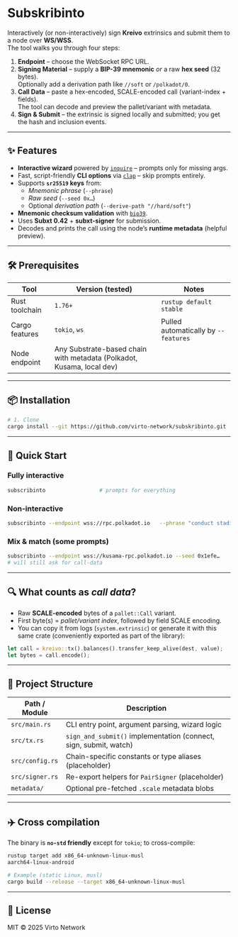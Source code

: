 # Subskribinto

Interactively (or non-interactively) sign **Kreivo** extrinsics and submit them to a node over **WS/WSS**.  
The tool walks you through four steps:

1. **Endpoint** – choose the WebSocket RPC URL.
2. **Signing Material** – supply a **BIP-39 mnemonic** *or* a raw **hex seed** (32 bytes).  
   Optionally add a derivation path like `//soft` or `/polkadot/0`.
3. **Call Data** – paste a hex-encoded, SCALE-encoded call (variant-index + fields).  
   The tool can decode and preview the pallet/variant with metadata.
4. **Sign & Submit** – the extrinsic is signed locally and submitted; you get the hash and inclusion events.

---

## ✨ Features

* **Interactive wizard** powered by [`inquire`](https://docs.rs/inquire) – prompts only for missing args.
* Fast, script-friendly **CLI options** via [`clap`](https://docs.rs/clap) – skip prompts entirely.
* Supports **`sr25519` keys** from:
  * *Mnemonic phrase* (`--phrase`)
  * *Raw seed* (`--seed 0x…`)
  * Optional *derivation path* (`--derive-path "//hard/soft"`)
* **Mnemonic checksum validation** with [`bip39`](https://docs.rs/bip39).
* Uses **Subxt 0.42** + **subxt-signer** for submission.
* Decodes and prints the call using the node’s **runtime metadata** (helpful preview).

---

## 🛠 Prerequisites

| Tool               | Version (tested) | Notes                               |
|--------------------|------------------|-------------------------------------|
| Rust toolchain     | `1.76+`          | `rustup default stable`             |
| Cargo features     | `tokio`, `ws`    | Pulled automatically by `--features`|
| Node endpoint      | Any Substrate-based chain with metadata (Polkadot, Kusama, local dev) |

---

## 📦 Installation

```bash
# 1. Clone
cargo install --git https://github.com/virto-network/subskribinto.git
```

---

## 🚀 Quick Start

### Fully interactive

```bash
subscribinto                 # prompts for everything
```

### Non-interactive

```bash
subscribinto --endpoint wss://rpc.polkadot.io   --phrase "conduct stadium suggest ..."   --derive-path "//0"   --call-data 0x0400ffd1
```

### Mix & match (some prompts)

```bash
subscribinto --endpoint wss://kusama-rpc.polkadot.io --seed 0x1efe…
# will still ask for call-data
```

---

## 🔍 What counts as *call data*?

* Raw **SCALE-encoded** bytes of a `pallet::Call` variant.
* First byte(s) = *pallet/variant index*, followed by field SCALE encoding.
* You can copy it from logs (`system.extrinsic`) or generate it with this same crate (conveniently exported as part of the library):

```rust
let call = kreivo::tx().balances().transfer_keep_alive(dest, value);
let bytes = call.encode();
```

---

## 🧩 Project Structure

| Path / Module | Description |
|---------------|-------------|
| `src/main.rs` | CLI entry point, argument parsing, wizard logic |
| `src/tx.rs`   | `sign_and_submit()` implementation (connect, sign, submit, watch) |
| `src/config.rs` | Chain-specific constants or type aliases (placeholder) |
| `src/signer.rs` | Re-export helpers for `PairSigner` (placeholder) |
| `metadata/`   | Optional pre-fetched `.scale` metadata blobs |

---

## ✈️ Cross compilation

The binary is **`no-std` friendly** except for `tokio`; to cross-compile:

```bash
rustup target add x86_64-unknown-linux-musl
aarch64-linux-android

# Example (static Linux, musl)
cargo build --release --target x86_64-unknown-linux-musl
```

---

## 📝 License

MIT © 2025 Virto Network
